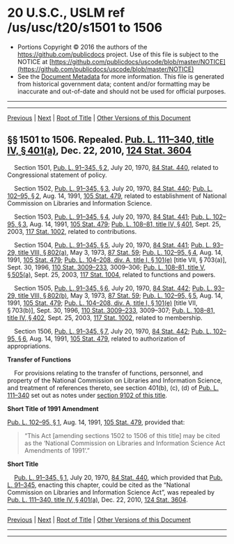 ---
---

# 20 U.S.C., USLM ref /us/usc/t20/s1501 to 1506

* Portions Copyright © 2016 the authors of the https://github.com/publicdocs project.
  Use of this file is subject to the NOTICE at [https://github.com/publicdocs/uscode/blob/master/NOTICE](https://github.com/publicdocs/uscode/blob/master/NOTICE)
* See the [Document Metadata](././../../../..//README.md) for more information.
  This file is generated from historical government data; content and/or formatting may be inaccurate and out-of-date and should not be used for official purposes.

----------
----------

[Previous](./../../../..//us/usc/t20/ch34/m__us_usc_t20_ch34.md) | [Next](./../../../..//us/usc/t20/ch35/m__us_usc_t20_ch35.md) | [Root of Title](./../../../../) | [Other Versions of this Document](https://publicdocs.github.io/go/links?ns=uslm&ref=%2Fus%2Fusc%2Ft20%2Fs1501+to+1506)

## §§ 1501 to 1506. Repealed. [Pub. L. 111–340, title IV, § 401(a)][/us/pl/111/340/s401/a], Dec. 22, 2010, [124 Stat. 3604][/us/stat/124/3604]

    Section 1501, [Pub. L. 91–345, § 2][/us/pl/91/345/s2], July 20, 1970, [84 Stat. 440][/us/stat/84/440], related to Congressional statement of policy.

    Section 1502, [Pub. L. 91–345, § 3][/us/pl/91/345/s3], July 20, 1970, [84 Stat. 440][/us/stat/84/440]; [Pub. L. 102–95, § 2][/us/pl/102/95/s2], Aug. 14, 1991, [105 Stat. 479][/us/stat/105/479], related to establishment of National Commission on Libraries and Information Science.

    Section 1503, [Pub. L. 91–345, § 4][/us/pl/91/345/s4], July 20, 1970, [84 Stat. 441][/us/stat/84/441]; [Pub. L. 102–95, § 3][/us/pl/102/95/s3], Aug. 14, 1991, [105 Stat. 479][/us/stat/105/479]; [Pub. L. 108–81, title IV, § 401][/us/pl/108/81/s401], Sept. 25, 2003, [117 Stat. 1002][/us/stat/117/1002], related to contributions.

    Section 1504, [Pub. L. 91–345, § 5][/us/pl/91/345/s5], July 20, 1970, [84 Stat. 441][/us/stat/84/441]; [Pub. L. 93–29, title VIII, § 802(a)][/us/pl/93/29/s802/a], May 3, 1973, [87 Stat. 59][/us/stat/87/59]; [Pub. L. 102–95, § 4][/us/pl/102/95/s4], Aug. 14, 1991, [105 Stat. 479][/us/stat/105/479]; [Pub. L. 104–208, div. A, title I, § 101(e)][/us/pl/104/208/s101/e] \[title VII, § 703(a)\], Sept. 30, 1996, [110 Stat. 3009–233][/us/stat/110/3009-233], 3009–306; [Pub. L. 108–81, title V, § 505(a)][/us/pl/108/81/s505/a], Sept. 25, 2003, [117 Stat. 1004][/us/stat/117/1004], related to functions and powers.

    Section 1505, [Pub. L. 91–345, § 6][/us/pl/91/345/s6], July 20, 1970, [84 Stat. 442][/us/stat/84/442]; [Pub. L. 93–29, title VIII, § 802(b)][/us/pl/93/29/s802/b], May 3, 1973, [87 Stat. 59][/us/stat/87/59]; [Pub. L. 102–95, § 5][/us/pl/102/95/s5], Aug. 14, 1991, [105 Stat. 479][/us/stat/105/479]; [Pub. L. 104–208, div. A, title I, § 101(e)][/us/pl/104/208/s101/e] \[title VII, § 703(b)\], Sept. 30, 1996, [110 Stat. 3009–233][/us/stat/110/3009-233], 3009–307; [Pub. L. 108–81, title IV, § 402][/us/pl/108/81/s402], Sept. 25, 2003, [117 Stat. 1002][/us/stat/117/1002], related to membership.

    Section 1506, [Pub. L. 91–345, § 7][/us/pl/91/345/s7], July 20, 1970, [84 Stat. 442][/us/stat/84/442]; [Pub. L. 102–95, § 6][/us/pl/102/95/s6], Aug. 14, 1991, [105 Stat. 479][/us/stat/105/479], related to authorization of appropriations.

 __Transfer of Functions__ 

    For provisions relating to the transfer of functions, personnel, and property of the National Commission on Libraries and Information Science, and treatment of references thereto, see section 401(b), (c), (d) of [Pub. L. 111–340][/us/pl/111/340] set out as notes under [section 9102 of this title][/us/usc/t20/s9102].

 __Short Title of 1991 Amendment__ 

[Pub. L. 102–95, § 1][/us/pl/102/95/s1], Aug. 14, 1991, [105 Stat. 479][/us/stat/105/479], provided that: 

> “This Act \[amending sections 1502 to 1506 of this title\] may be cited as the ‘National Commission on Libraries and Information Science Act Amendments of 1991’.”

 __Short Title__ 

    [Pub. L. 91–345, § 1][/us/pl/91/345/s1], July 20, 1970, [84 Stat. 440][/us/stat/84/440], which provided that [Pub. L. 91–345][/us/pl/91/345], enacting this chapter, could be cited as the “National Commission on Libraries and Information Science Act”, was repealed by [Pub. L. 111–340, title IV, § 401(a)][/us/pl/111/340/s401/a], Dec. 22, 2010, [124 Stat. 3604][/us/stat/124/3604].

----------

[Previous](./../../../..//us/usc/t20/ch34/m__us_usc_t20_ch34.md) | [Next](./../../../..//us/usc/t20/ch35/m__us_usc_t20_ch35.md) | [Root of Title](./../../../../) | [Other Versions of this Document](https://publicdocs.github.io/go/links?ns=uslm&ref=%2Fus%2Fusc%2Ft20%2Fs1501+to+1506)

----------
----------

[/us/pl/111/340/s401/a]: https://publicdocs.github.io/go/links?ns=uslm&ref=%2Fus%2Fpl%2F111%2F340%2Fs401%2Fa
[/us/stat/124/3604]: https://publicdocs.github.io/go/links?ns=uslm&ref=%2Fus%2Fstat%2F124%2F3604
[/us/pl/91/345/s2]: https://publicdocs.github.io/go/links?ns=uslm&ref=%2Fus%2Fpl%2F91%2F345%2Fs2
[/us/stat/84/440]: https://publicdocs.github.io/go/links?ns=uslm&ref=%2Fus%2Fstat%2F84%2F440
[/us/pl/91/345/s3]: https://publicdocs.github.io/go/links?ns=uslm&ref=%2Fus%2Fpl%2F91%2F345%2Fs3
[/us/stat/84/440]: https://publicdocs.github.io/go/links?ns=uslm&ref=%2Fus%2Fstat%2F84%2F440
[/us/pl/102/95/s2]: https://publicdocs.github.io/go/links?ns=uslm&ref=%2Fus%2Fpl%2F102%2F95%2Fs2
[/us/stat/105/479]: https://publicdocs.github.io/go/links?ns=uslm&ref=%2Fus%2Fstat%2F105%2F479
[/us/pl/91/345/s4]: https://publicdocs.github.io/go/links?ns=uslm&ref=%2Fus%2Fpl%2F91%2F345%2Fs4
[/us/stat/84/441]: https://publicdocs.github.io/go/links?ns=uslm&ref=%2Fus%2Fstat%2F84%2F441
[/us/pl/102/95/s3]: https://publicdocs.github.io/go/links?ns=uslm&ref=%2Fus%2Fpl%2F102%2F95%2Fs3
[/us/stat/105/479]: https://publicdocs.github.io/go/links?ns=uslm&ref=%2Fus%2Fstat%2F105%2F479
[/us/pl/108/81/s401]: https://publicdocs.github.io/go/links?ns=uslm&ref=%2Fus%2Fpl%2F108%2F81%2Fs401
[/us/stat/117/1002]: https://publicdocs.github.io/go/links?ns=uslm&ref=%2Fus%2Fstat%2F117%2F1002
[/us/pl/91/345/s5]: https://publicdocs.github.io/go/links?ns=uslm&ref=%2Fus%2Fpl%2F91%2F345%2Fs5
[/us/stat/84/441]: https://publicdocs.github.io/go/links?ns=uslm&ref=%2Fus%2Fstat%2F84%2F441
[/us/pl/93/29/s802/a]: https://publicdocs.github.io/go/links?ns=uslm&ref=%2Fus%2Fpl%2F93%2F29%2Fs802%2Fa
[/us/stat/87/59]: https://publicdocs.github.io/go/links?ns=uslm&ref=%2Fus%2Fstat%2F87%2F59
[/us/pl/102/95/s4]: https://publicdocs.github.io/go/links?ns=uslm&ref=%2Fus%2Fpl%2F102%2F95%2Fs4
[/us/stat/105/479]: https://publicdocs.github.io/go/links?ns=uslm&ref=%2Fus%2Fstat%2F105%2F479
[/us/pl/104/208/s101/e]: https://publicdocs.github.io/go/links?ns=uslm&ref=%2Fus%2Fpl%2F104%2F208%2Fs101%2Fe
[/us/stat/110/3009-233]: https://publicdocs.github.io/go/links?ns=uslm&ref=%2Fus%2Fstat%2F110%2F3009-233
[/us/pl/108/81/s505/a]: https://publicdocs.github.io/go/links?ns=uslm&ref=%2Fus%2Fpl%2F108%2F81%2Fs505%2Fa
[/us/stat/117/1004]: https://publicdocs.github.io/go/links?ns=uslm&ref=%2Fus%2Fstat%2F117%2F1004
[/us/pl/91/345/s6]: https://publicdocs.github.io/go/links?ns=uslm&ref=%2Fus%2Fpl%2F91%2F345%2Fs6
[/us/stat/84/442]: https://publicdocs.github.io/go/links?ns=uslm&ref=%2Fus%2Fstat%2F84%2F442
[/us/pl/93/29/s802/b]: https://publicdocs.github.io/go/links?ns=uslm&ref=%2Fus%2Fpl%2F93%2F29%2Fs802%2Fb
[/us/stat/87/59]: https://publicdocs.github.io/go/links?ns=uslm&ref=%2Fus%2Fstat%2F87%2F59
[/us/pl/102/95/s5]: https://publicdocs.github.io/go/links?ns=uslm&ref=%2Fus%2Fpl%2F102%2F95%2Fs5
[/us/stat/105/479]: https://publicdocs.github.io/go/links?ns=uslm&ref=%2Fus%2Fstat%2F105%2F479
[/us/pl/104/208/s101/e]: https://publicdocs.github.io/go/links?ns=uslm&ref=%2Fus%2Fpl%2F104%2F208%2Fs101%2Fe
[/us/stat/110/3009-233]: https://publicdocs.github.io/go/links?ns=uslm&ref=%2Fus%2Fstat%2F110%2F3009-233
[/us/pl/108/81/s402]: https://publicdocs.github.io/go/links?ns=uslm&ref=%2Fus%2Fpl%2F108%2F81%2Fs402
[/us/stat/117/1002]: https://publicdocs.github.io/go/links?ns=uslm&ref=%2Fus%2Fstat%2F117%2F1002
[/us/pl/91/345/s7]: https://publicdocs.github.io/go/links?ns=uslm&ref=%2Fus%2Fpl%2F91%2F345%2Fs7
[/us/stat/84/442]: https://publicdocs.github.io/go/links?ns=uslm&ref=%2Fus%2Fstat%2F84%2F442
[/us/pl/102/95/s6]: https://publicdocs.github.io/go/links?ns=uslm&ref=%2Fus%2Fpl%2F102%2F95%2Fs6
[/us/stat/105/479]: https://publicdocs.github.io/go/links?ns=uslm&ref=%2Fus%2Fstat%2F105%2F479
[/us/pl/111/340]: https://publicdocs.github.io/go/links?ns=uslm&ref=%2Fus%2Fpl%2F111%2F340
[/us/usc/t20/s9102]: https://publicdocs.github.io/go/links?ns=uslm&ref=%2Fus%2Fusc%2Ft20%2Fs9102
[/us/pl/102/95/s1]: https://publicdocs.github.io/go/links?ns=uslm&ref=%2Fus%2Fpl%2F102%2F95%2Fs1
[/us/stat/105/479]: https://publicdocs.github.io/go/links?ns=uslm&ref=%2Fus%2Fstat%2F105%2F479
[/us/pl/91/345/s1]: https://publicdocs.github.io/go/links?ns=uslm&ref=%2Fus%2Fpl%2F91%2F345%2Fs1
[/us/stat/84/440]: https://publicdocs.github.io/go/links?ns=uslm&ref=%2Fus%2Fstat%2F84%2F440
[/us/pl/91/345]: https://publicdocs.github.io/go/links?ns=uslm&ref=%2Fus%2Fpl%2F91%2F345
[/us/pl/111/340/s401/a]: https://publicdocs.github.io/go/links?ns=uslm&ref=%2Fus%2Fpl%2F111%2F340%2Fs401%2Fa
[/us/stat/124/3604]: https://publicdocs.github.io/go/links?ns=uslm&ref=%2Fus%2Fstat%2F124%2F3604


